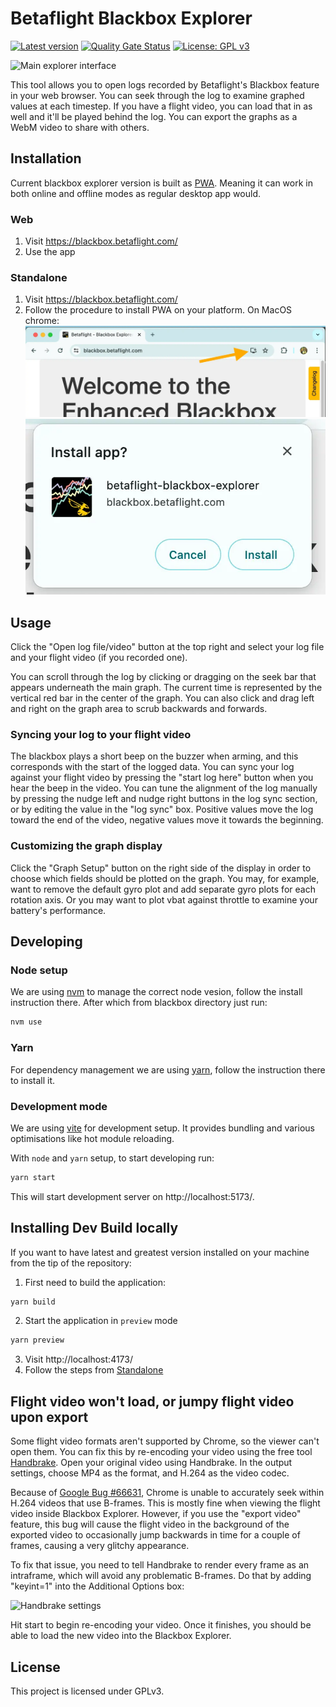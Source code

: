 # Betaflight Blackbox Explorer

[![Latest version](https://img.shields.io/github/v/release/betaflight/blackbox-log-viewer)](https://github.com/betaflight/blackbox-log-viewer/releases)
[![Quality Gate Status](https://sonarcloud.io/api/project_badges/measure?project=betaflight_blackbox-log-viewer&metric=alert_status)](https://sonarcloud.io/dashboard?id=betaflight_blackbox-log-viewer)
[![License: GPL v3](https://img.shields.io/badge/License-GPLv3-blue.svg)](https://www.gnu.org/licenses/gpl-3.0)

![Main explorer interface](screenshots/main-interface.jpg)

This tool allows you to open logs recorded by Betaflight's Blackbox feature in
your web browser. You can seek through the log to examine graphed values at each
timestep. If you have a flight video, you can load that in as well and it'll be
played behind the log. You can export the graphs as a WebM video to share with
others.

## Installation

Current blackbox explorer version is built as
[PWA](https://developer.mozilla.org/en-US/docs/Web/Progressive_web_apps/Guides/What_is_a_progressive_web_app).
Meaning it can work in both online and offline modes as regular desktop app
would.

### Web

1. Visit https://blackbox.betaflight.com/
2. Use the app

### Standalone

1. Visit https://blackbox.betaflight.com/
2. Follow the procedure to install PWA on your platform. On MacOS chrome:
![Url bar PWA install](screenshots/url-bar.webp)
![PWA install dialog](screenshots/pwa-install-dialog.webp)

## Usage

Click the "Open log file/video" button at the top right and select your log file
and your flight video (if you recorded one).

You can scroll through the log by clicking or dragging on the seek bar that
appears underneath the main graph. The current time is represented by the
vertical red bar in the center of the graph. You can also click and drag left
and right on the graph area to scrub backwards and forwards.

### Syncing your log to your flight video

The blackbox plays a short beep on the buzzer when arming, and this corresponds
with the start of the logged data.  You can sync your log against your flight
video by pressing the "start log here" button when you hear the beep in the
video. You can tune the alignment of the log manually by pressing the nudge left
and nudge right buttons in the log sync section, or by editing the value in the
"log sync" box. Positive values move the log toward the end of the video,
negative values move it towards the beginning.

### Customizing the graph display

Click the "Graph Setup" button on the right side of the display in order to
choose which fields should be plotted on the graph. You may, for example, want
to remove the default gyro plot and add separate gyro plots for each rotation
axis.  Or you may want to plot vbat against throttle to examine your battery's
performance.

## Developing

### Node setup

We are using [nvm](https://github.com/nvm-sh/nvm) to manage the correct node
vesion, follow the install instruction there. After which from blackbox directory
just run:

```bash
nvm use
```

### Yarn

For dependency management we are using [yarn](https://yarnpkg.com/), follow the
instruction there to install it.

### Development mode

We are using [vite](https://vitejs.dev/) for development setup. It provides
bundling and various optimisations like hot module reloading.

With `node` and `yarn` setup, to start developing run:

```bash
yarn start
```

This will start development server on http://localhost:5173/.

## Installing Dev Build locally

If you want to have latest and greatest version installed on your machine from
the tip of the repository:
1. First need to build the application:
```bash
yarn build
```
2. Start the application in `preview` mode
```bash
yarn preview
```
3. Visit http://localhost:4173/
4. Follow the steps from [Standalone](#standalone)

## Flight video won't load, or jumpy flight video upon export

Some flight video formats aren't supported by Chrome, so the viewer can't open
them. You can fix this by re-encoding your video using the free tool
[Handbrake][]. Open your original video using Handbrake. In the output settings,
choose MP4 as the format, and H.264 as the video codec.

Because of [Google Bug #66631][], Chrome is unable to accurately seek within
H.264 videos that use B-frames. This is mostly fine when viewing the flight
video inside Blackbox Explorer. However, if you use the "export video" feature,
this bug will cause the flight video in the background of the exported video to
occasionally jump backwards in time for a couple of frames, causing a very
glitchy appearance.

To fix that issue, you need to tell Handbrake to render every frame as an
intraframe, which will avoid any problematic B-frames. Do that by adding
"keyint=1" into the Additional Options box:

![Handbrake settings](screenshots/handbrake.png)

Hit start to begin re-encoding your video. Once it finishes, you should be able
to load the new video into the Blackbox Explorer.

[Handbrake]: https://handbrake.fr/
[Google Bug #66631]: http://code.google.com/p/chromium/issues/detail?id=66631

## License

This project is licensed under GPLv3.
